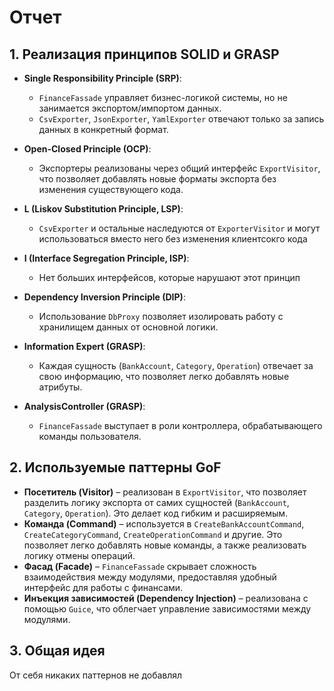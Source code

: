# Отчет

## 1. Реализация принципов SOLID и GRASP

- **Single Responsibility Principle (SRP)**:
    - `FinanceFassade` управляет бизнес-логикой системы, но не занимается экспортом/импортом данных.
    - `CsvExporter`, `JsonExporter`, `YamlExporter` отвечают только за запись данных в конкретный формат.

- **Open-Closed Principle (OCP)**:
    - Экспортеры реализованы через общий интерфейс `ExportVisitor`, что позволяет добавлять новые форматы экспорта без изменения существующего кода.
  
- **L (Liskov Substitution Principle, LSP)**:
  - `CsvExporter` и остальные наследуются от `ExporterVisitor` и могут использоваться вместо него без изменения клиентсокго кода
  
- **I (Interface Segregation Principle, ISP)**:
  - Нет больших интерфейсов, которые нарушают этот принцип

- **Dependency Inversion Principle (DIP)**:
    - Использование `DbProxy` позволяет изолировать работу с хранилищем данных от основной логики.

- **Information Expert (GRASP)**:
    - Каждая сущность (`BankAccount`, `Category`, `Operation`) отвечает за свою информацию, что позволяет легко добавлять новые атрибуты.

- **AnalysisController (GRASP)**:
    - `FinanceFassade` выступает в роли контроллера, обрабатывающего команды пользователя.

## 2. Используемые паттерны GoF

- **Посетитель (Visitor)** – реализован в `ExportVisitor`, что позволяет разделить логику экспорта от самих сущностей (`BankAccount`, `Category`, `Operation`). Это делает код гибким и расширяемым.
- **Команда (Command)** – используется в `CreateBankAccountCommand`, `CreateCategoryCommand`, `CreateOperationCommand` и другие. Это позволяет легко добавлять новые команды, а также реализовать логику отмены операций.
- **Фасад (Facade)** – `FinanceFassade` скрывает сложность взаимодействия между модулями, предоставляя удобный интерфейс для работы с финансами.
- **Инъекция зависимостей (Dependency Injection)** – реализована с помощью `Guice`, что облегчает управление зависимостями между модулями.

## 3. Общая идея
От себя никаких паттернов не добавлял


